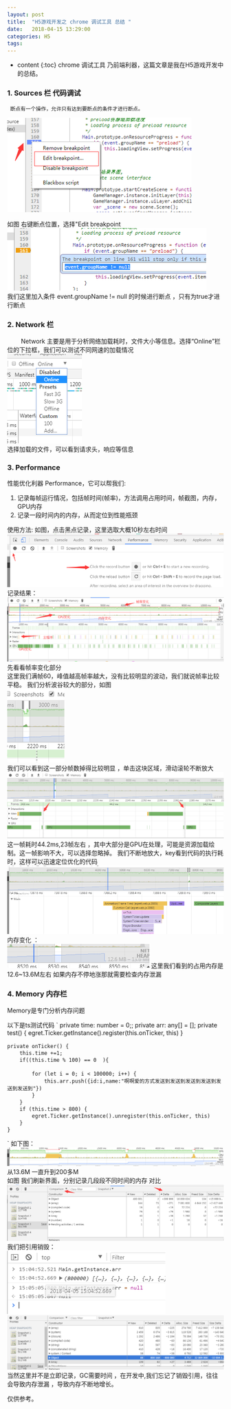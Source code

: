 ```yaml
---
layout: post
title:  "H5游戏开发之 chrome 调试工具 总结 "
date:   2018-04-15 13:29:00
categories: H5 
tags: 
---
```


* content
{:toc}
chrome 调试工具 乃前端利器，这篇文章是我在H5游戏开发中的总结。
<!--more-->  
###  


### 1. Sources 栏 代码调试  
     断点有一个操作，允许只有达到要断点的条件才进行断点。
  ![图1](images/imgs/temp.png)  
  
  如图 右键断点位置，选择"Edit breakpoint   
  ![图2](images/imgs/temp1.png)  
  我们这里加入条件 event.groupName != null 的时候进行断点 ，只有为true才进行断点  
  
### 2. Network 栏 
 　 　Network 主要是用于分析网络加载耗时，文件大小等信息。选择“Online”栏位的下拉框，我们可以测试不同网速的加载情况    
 ![图3](images/imgs/temp2.png)  
  选择加载的文件，可以看到请求头，响应等信息 

### 3. Performance 
  性能优化利器 Performance，它可以帮我们:   
  1. 记录每帧运行情况，包括帧时间(帧率)，方法调用占用时间，帧截图，内存，GPU内存    
  2. 记录一段时间内的内存，从而定位到性能瓶颈  
 
 使用方法:
 如图，点击黑点记录，这里选取大概10秒左右时间
 ![图4](images/imgs/temp4.png)  
 记录结果：  
![图5](images/imgs/temp5.png) 
先看看帧率变化部分  
这里我们满帧60，峰值越高帧率越大，没有比较明显的波动，我们就说帧率比较平稳。 我们分析波谷较大的部分，如图  
![图6](images/imgs/temp6.png)   
我们可以看到这一部分帧数掉得比较明显 ，单击这块区域，滑动滚轮不断放大  
![图7](images/imgs/temp7.png)  
这一帧耗时44.2ms,23帧左右 ，其中大部分是GPU在处理，可能是资源加载绘制。这一帧影响不大，可以选择忽略掉。  我们不断地放大，key看到代码的执行耗时，这样可以迅速定位优化的代码
![图8](images/imgs/temp8.png)    
内存变化 ：  
![图9](images/imgs/temp9.png) 
这里我们看到的占用内存是12.6~13.6M左右 如果内存不停地涨那就需要检查内存泄漏   

### 4. Memory 内存栏
  Memory是专门分析内存问题 

  以下是ts测试代码 
 `
    private time: number = 0;;
    private arr: any[] = [];
    private test() {
        egret.Ticker.getInstance().register(this.onTicker, this)
    }

    private onTicker() {
        this.time +=1;
        if((this.time % 100) == 0  ){
            
            for (let i = 0; i < 100000; i++) {
                this.arr.push({id:i,name:"啊啊爱的方式发送到发送到发送到发送到发送到发送到"})
            }
        }
        if (this.time > 800) {
            egret.Ticker.getInstance().unregister(this.onTicker, this)
        }
    }
 `
 如下图：
  ![图11](images/imgs/temp11.png)   
  从13.6M 一直升到200多M   
如图 我们刷新界面，分别记录几段段不同时间的内存 对比 
![图10](images/imgs/temp10.png)  
我们把引用销毁：  
![图12](images/imgs/temp12.png)    
![图13](images/imgs/temp13.png)   
当然这里并不是立即记录，GC需要时间 ，在开发中,我们忘记了销毁引用，往往会导致内存泄漏 ，导致内存不断地增长。   

仅供参考。
 